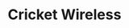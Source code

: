 ---
title: "Cricket Wireless"
url: /chicago/cricket-wireless-west-north-avenue/
shop: mobile phone
---